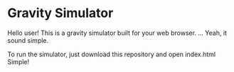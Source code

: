 # Gravity Simulator
Hello user! This is a gravity simulator built for your web browser.
...
Yeah, it sound simple.

To run the simulator, just download this repository and open index.html
Simple!
